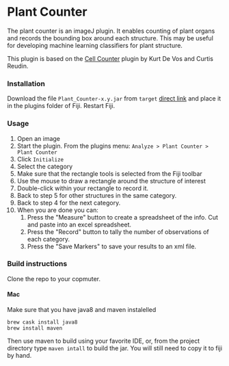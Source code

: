 # Plant Counter

The plant counter is an imageJ plugin.  It enables counting of plant organs and records the bounding box around each structure.  This may be useful for developing machine learning classifiers for plant structure.

This plugin is based on the [Cell Counter](https://github.com/fiji/Cell_Counter) plugin by Kurt De Vos and Curtis Reudin.

### Installation

Download the file `Plant_Counter-x.y.jar` from `target` [direct link](https://github.com/StreptanthusDimensions/Plant_Counter/raw/master/target/Plant_Counter-0.1.jar) and place it in the plugins folder of Fiji.  Restart Fiji.

### Usage

1. Open an image
2. Start the plugin.  From the plugins menu: `Analyze > Plant Counter > Plant Counter`
3. Click `Initialize`
4. Select the category
5. Make sure that the rectangle tools is selected from the Fiji toolbar
6. Use the mouse to draw a rectangle around the structure of interest
7. Double-click within your rectangle to record it.
8. Back to step 5 for other structures in the same category.
9. Back to step 4 for the next category.
10. When you are done you can:
    1. Press the "Measure" button to create a spreadsheet of the info.  Cut and paste into an excel spreadsheet.
    2. Press the "Record" button to tally the number of observations of each category.
    2. Press the "Save Markers" to save your results to an xml file.
    
### Build instructions

Clone the repo to your copmuter.

#### Mac

Make sure that you have java8 and maven instalelled

    brew cask install java8
    brew install maven

Then use maven to build using your favorite IDE, or, from the project directory type `maven intall` to build the jar.  You will still need to copy it to fiji by hand.
